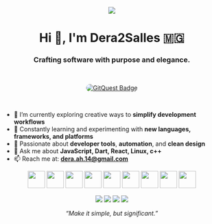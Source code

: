 <!-- Banner / Image -->
<p align="center">
  <img src="https://cdn.jsdelivr.net/gh/fluent-ci-templates/.github@main/assets/images/space_scene_space_landmarks_cartoon_style_--ar_169_43d35fd5-64f8-43f9-82e0-a208a3a7e1a3_2.png" />
</p>

<!-- Header -->
<h1 align="center">Hi 👋, I'm Dera2Salles 🇲🇬</h1>
<h3 align="center">Crafting software with purpose and elegance.</h3>

<br />

<!-- GitQuest or any badge -->
<p align="center">
  <a href="https://gitquest.dev/player/Dera2Salles" target="_blank">
    <picture>
      <source media="(prefers-color-scheme: dark)" srcset="https://gitquest.dev/api/badges?type=ranking&rank=2&theme=dark">
      <img src="https://gitquest.dev/api/badges?type=ranking&rank=2&theme=light" alt="GitQuest Badge" style="border-radius: 11px;" />
    </picture>
  </a>
</p>

<br />

<!-- Short Bio -->
- 🔭 I’m currently exploring creative ways to **simplify development workflows**  
- 🌱 Constantly learning and experimenting with **new languages, frameworks, and platforms**  
- 🧠 Passionate about **developer tools**, **automation**, and **clean design**
- 💬 Ask me about **JavaScript, Dart, React, Linux, c++**
- 📫 Reach me at: **dera.ah.14@gmail.com**

<!-- Logos / Tools -->
<p align="center">
  <img src="https://cdn.jsdelivr.net/gh/devicons/devicon/icons/javascript/javascript-original.svg" width="40" />
  <img src="https://cdn.jsdelivr.net/gh/devicons/devicon/icons/rust/rust-plain.svg" width="40" />
  <img src="https://cdn.jsdelivr.net/gh/devicons/devicon/icons/react/react-original.svg" width="40" />
  <img src="https://cdn.jsdelivr.net/gh/devicons/devicon/icons/bash/bash-original.svg" width="40" />
  <img src="https://cdn.jsdelivr.net/gh/devicons/devicon/icons/linux/linux-original.svg" width="40" />
  <img src="https://cdn.jsdelivr.net/gh/devicons/devicon/icons/denojs/denojs-original.svg" width="40" />
  <img src="https://cdn.jsdelivr.net/gh/devicons/devicon/icons/graphql/graphql-plain.svg" width="40" />
  <img src="https://cdn.jsdelivr.net/gh/devicons/devicon/icons/git/git-original.svg" width="40" />
  <img src="https://cdn.jsdelivr.net/gh/devicons/devicon/icons/nodejs/nodejs-original.svg" width="40" />
</p>

<!-- OS / Platform badges -->
<p align="center">
  <img src="https://img.shields.io/badge/Arch%20Linux-1793D1?logo=arch-linux&logoColor=white" />
  <img src="https://img.shields.io/badge/Ubuntu-E95420?logo=ubuntu&logoColor=white" />
  <img src="https://img.shields.io/badge/Android-3DDC84?logo=android&logoColor=white" />
  <img src="https://img.shields.io/badge/Debian-D70A53?logo=debian&logoColor=white" />
 
</p>

<!-- Footer -->
<p align="center">
  <em>“Make it simple, but significant.”</em>
</p>
